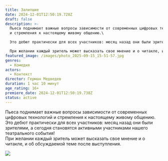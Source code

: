 ```yaml
---
title: Залипшие
date: 2024-12-01T12:50:19.728Z
draft: false
description: >-
  Пьеса поднимает важные вопросы зависимости от современных цифровых технологий
  и стремления к настоящему живому общению.\

  Это дебют практически для всех участников: месяц назад они были зрителями, а сегодня становятся активными участниками нашего театрального события!\

  При желании каждый зритель может высказать свое мнение и о читакле, и об обсуждаемой теме после выступления.
featured_image: /images/photo_2025-09-15_15-51-57.jpg
genres:
  - Комедия
actors:
  - Контекст
director: Герман Медведев
duration: 1 час 10 минут
age_rating: 16+
premiere_date: 2024-12-01T12:50:19.738Z
status: active
---
```

Пьеса поднимает важные вопросы зависимости от современных цифровых технологий и стремления к настоящему живому общению.\
Это дебют практически для всех участников: месяц назад они были зрителями, а сегодня становятся активными участниками нашего театрального события!\
При желании каждый зритель может высказать свое мнение и о читакле, и об обсуждаемой теме после выступления.

![](/images/photo_2025-09-15_15-51-57.jpg)